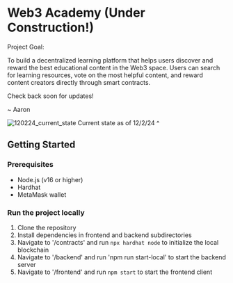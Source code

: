 # Web3 Academy (Under Construction!)
Project Goal:

To build a decentralized learning platform that helps users discover and reward the best educational content in the Web3 space. Users can search for learning resources, vote on the most helpful content, and reward content creators directly through smart contracts.

Check back soon for updates!

~ Aaron

![120224_current_state](https://github.com/user-attachments/assets/5e3cfd24-a884-40d9-bbd9-fdaa9375fde8)
Current state as of 12/2/24 ^

## Getting Started

### Prerequisites
- Node.js (v16 or higher)
- Hardhat
- MetaMask wallet

### Run the project locally
1. Clone the repository
2. Install dependencies in frontend and backend subdirectories
3. Navigate to '/contracts' and run `npx hardhat node` to initialize the local blockchain
4. Navigate to '/backend' and run 'npm run start-local' to start the backend server
5. Navigate to '/frontend' and run `npm start` to start the frontend client

